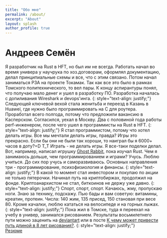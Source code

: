 ```yaml
---
title: "Обо мне"
permalink: /about/
excerpt: "About"
layout: splash
author_profile: true
---
```

# Андреев Семён  
Я разработчик на Rust в HFT, но был им не всегда. Работать начал во время универа у научрука по хоз.договорам, оформлял документацию, делал принципиальные схемы и все, что с этим связано. Потом начал заниматься РЗА на проекте Токамак. Так как все это было в рамках Томского политехнического, то вел пары. К концу аспирантуры понял, что получаю мало денег и ушел в разработку ПО.
Разработка началась с допиливания Wireshark и devops'инга.
{: style="text-align: justify;"}
Следующей ключевой вехой стала женитьба и переезд в Казань в Huawei, где нужно было программировать на С для роутера. Проработал всего полгода, потому что предложили вакансию в Касперском. Согласился, уехал в Москву. Два с половиной года работы perf-инженером, после чего ушел в программисты на Rust в HFT.
{: style="text-align: justify;"}
Я стал программистом, потому что хотел делать игры. Все мы мечтали делать игры, правда? Игры это прекрасно. Если бы они не были так хороши, то наиграл бы я 6000+ часов в доту?=D T_T
Играть - не делать игры. Я все-таки поделки делал. Вот, например, написал игрушку [Ghost Rabbit](https://xcemaxx.github.io/ghost_rabbit_ai/), пока изучал Rust.
Чем я занимаюсь дольше, чем программированием и играми? Учусь. Люблю учиться. До сих пор учусь и саморазвиваюсь. Основных направления три - программирование, психофизиология и финансы.
{: style="text-align: justify;"}
В какой то момент стал инвестором и покупаю по акции не только пятерочки. Начинал путь на криптобиржах, продолжил на фонде. Криптоанархистом не стал, биткоинов не держу уже давно.
{: style="text-align: justify;"}
Спорт, спорт, спорт. Качаюсь, жму, пропускаю ноги. Знаю за технику, подскажу. Пью бады и вам советую: витамины, креатин, протеин.
Числа: 140 жим, 135 присед, 150 становая при весе 80. Кроме качалки, люблю кататься на велосипеде и на горных лыжах.
{: style="text-align: justify;"}
Пока жил в Томске, туда я переехал на учебу в универ, занимался рисованием. Результаты восьмилетнего пути можно заценить на [deviantart](https://www.deviantart.com/xcemaxx/gallery) или в посте [К чему может привести путь длиной в 8 лет рисования?](https://vas3k.club/post/25852/).
{: style="text-align: justify;"}  
[Резюме](https://docs.google.com/document/d/1ku8D7zrPluUGtypWZj082OcE5ez36Vl1)
